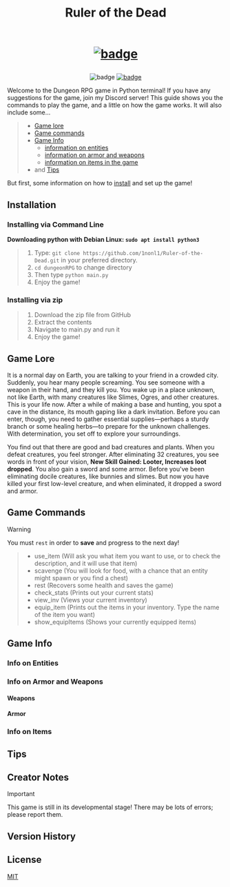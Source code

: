 # <div align = "center">Ruler of the Dead<p align = "center"><br><a href = "https://www.python.org/"><img src = "http://ForTheBadge.com/images/badges/made-with-python.svg" alt = "badge"></a></p></div>
<p align = "center">
    <img src = "https://img.shields.io/badge/Base_Game_Completion_Estimate-50%25-blue" alt = "badge">
    <a href = "https://github.com/1nonl1/dungeonRPG/blob/39647fdb7b704e89a27c39187223ccc1a7b99154/LICENSE"><img src = "https://img.shields.io/badge/License-MIT-orange" alt = "badge"></a>
</p>

Welcome to the Dungeon RPG game in Python terminal! If you have any suggestions for the game, join my Discord server! This guide shows you the commands to play the game, and a little on how the game works.
It will also include some...
> - [Game lore](#game-lore)
> - [Game commands](#game-commands)
> - [Game Info](#game-info)
>     - [information on entities](#info-on-entities)
>     - [information on armor and weapons](#info-on-armor-and-weapons)
>     - [information on items in the game](#info-on-items)
> - and [Tips](#tips)

[//]:#
But first, some information on how to [install](#installation) and set up the game!

## Installation
### Installing via Command Line
**Downloading python with Debian Linux: `sudo apt install python3`**
> 1. Type: `git clone https://github.com/1nonl1/Ruler-of-the-Dead.git` in your preferred directory.
> 2. `cd dungeonRPG` to change directory
> 3. Then type `python main.py`
> 4. Enjoy the game!

### Installing via zip
> 1. Download the zip file from GitHub
> 2. Extract the contents
> 3. Navigate to main.py and run it
> 4. Enjoy the game!

## Game Lore
It is a normal day on Earth, you are talking to your friend in a crowded city. Suddenly, you hear many people screaming. You see someone with a weapon in their hand, and they kill you. You wake up in a place unknown, not like Earth, with many creatures like Slimes, Ogres, and other creatures. This is your life now. After a while of making a base and hunting, you spot a cave in the distance, its mouth gaping like a dark invitation. Before you can enter, though, you need to gather essential supplies—perhaps a sturdy branch or some healing herbs—to prepare for the unknown challenges. With determination, you set off to explore your surroundings.

You find out that there are good and bad creatures and plants. When you defeat creatures, you feel stronger. After eliminating 32 creatures, you see words in front of your vision, **New Skill Gained: Looter, Increases loot dropped**. You also gain a sword and some armor. Before you've been eliminating docile creatures, like bunnies and slimes. But now you have killed your first low-level creature, and when eliminated, it dropped a sword and armor.

## Game Commands
> [!WARNING]
> You must `rest` in order to **save** and progress to the next day!

> * use_item (Will ask you what item you want to use, or to check the description, and it will use that item)
> * scavenge (You will look for food, with a chance that an entity might spawn or you find a chest)
> * rest (Recovers some health and saves the game)
> * check_stats (Prints out your current stats)
> * view_inv (Views your current inventory)
> * equip_item (Prints out the items in your inventory. Type the name of the item you want)
> * show_equipItems (Shows your currently equipped items)

## Game Info
### Info on Entities
### Info on Armor and Weapons
#### Weapons
#### Armor
### Info on Items
## Tips

## Creator Notes
[//]:#Mention-contributors
[//]:#Discord-link
> [!IMPORTANT]
> This game is still in its developmental stage! There may be lots of errors; please report them.
<!-- Under Development -->

## Version History
<!-- Under Development -->

## License
[MIT](https://github.com/1nonl1/dungeonRPG/blob/39647fdb7b704e89a27c39187223ccc1a7b99154/LICENSE)

